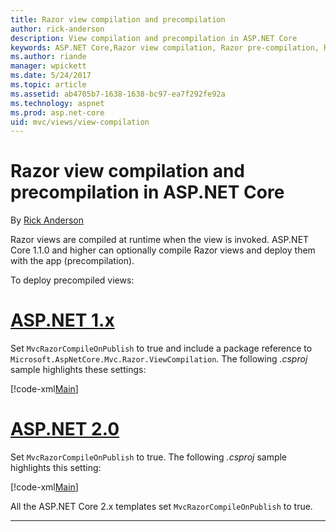 ```yaml
---
title: Razor view compilation and precompilation
author: rick-anderson
description: View compilation and precompilation in ASP.NET Core
keywords: ASP.NET Core,Razor view compilation, Razor pre-compilation, Razor precompilation
ms.author: riande
manager: wpickett
ms.date: 5/24/2017
ms.topic: article
ms.assetid: ab4705b7-1638-1638-bc97-ea7f292fe92a
ms.technology: aspnet
ms.prod: asp.net-core
uid: mvc/views/view-compilation
---
```

# Razor view compilation and precompilation in ASP.NET Core

By [Rick Anderson](https://twitter.com/RickAndMSFT)

Razor views are compiled at runtime when the view is invoked. ASP.NET Core 1.1.0 and higher can optionally compile Razor views and deploy them with the app (precompilation). 

To deploy precompiled views:

# [ASP.NET 1.x](#tab/aspnet1x)

Set `MvcRazorCompileOnPublish` to true and include a package reference to `Microsoft.AspNetCore.Mvc.Razor.ViewCompilation`. The following *.csproj* sample highlights these settings:

[!code-xml[Main](view-compilation\sample\MvcRazorCompileOnPublish.csproj?highlight=5,12)]

# [ASP.NET 2.0](#tab/aspnet20)

Set `MvcRazorCompileOnPublish` to true. The following *.csproj* sample highlights this setting:

[!code-xml[Main](view-compilation\sample\MvcRazorCompileOnPublish2.csproj?highlight=5)]

All the ASP.NET Core 2.x templates set `MvcRazorCompileOnPublish` to true.

---
